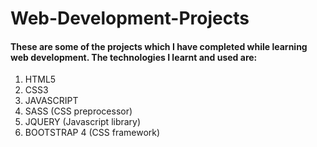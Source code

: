 # Web-Development-Projects


#### These are some of the projects which I have completed while learning web development. The technologies I learnt and used are:
1. HTML5
2. CSS3 
3. JAVASCRIPT
4. SASS (CSS preprocessor)
5. JQUERY (Javascript library)
6. BOOTSTRAP 4 (CSS framework)
